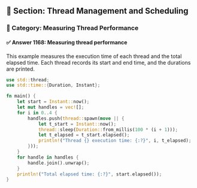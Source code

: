 ## 📘 Section: Thread Management and Scheduling  
### 🔹 Category: Measuring Thread Performance  
#### ✅ Answer 1168: Measuring thread performance

This example measures the execution time of each thread and the total elapsed time. Each thread records its start and end time, and the durations are printed.

```rust
use std::thread;
use std::time::{Duration, Instant};

fn main() {
    let start = Instant::now();
    let mut handles = vec![];
    for i in 0..4 {
        handles.push(thread::spawn(move || {
            let t_start = Instant::now();
            thread::sleep(Duration::from_millis(100 * (i + 1)));
            let t_elapsed = t_start.elapsed();
            println!("Thread {} execution time: {:?}", i, t_elapsed);
        }));
    }
    for handle in handles {
        handle.join().unwrap();
    }
    println!("Total elapsed time: {:?}", start.elapsed());
}
```
